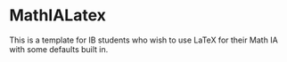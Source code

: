 # MathIALatex
This is a template for IB students who wish to use LaTeX for their Math IA with some defaults built in.
